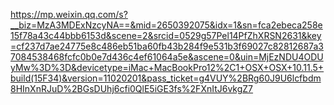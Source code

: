https://mp.weixin.qq.com/s?__biz=MzA3MDExNzcyNA==&mid=2650392075&idx=1&sn=fca2ebeca258e15f78a43c44bbb6153d&scene=2&srcid=0529g57Pel14PfZhXRSN2631&key=cf237d7ae24775e8c486eb51ba60fb43b284f9e531b3f69027c82812687a37084538468fcfc0b0e7d436c4ef61064a5e&ascene=0&uin=MjEzNDU4ODUyMw%3D%3D&devicetype=iMac+MacBookPro12%2C1+OSX+OSX+10.11.5+build(15F34)&version=11020201&pass_ticket=g4VUY%2BRg60J9U6lcfbdm8HInXnRJuD%2BGsDUhj6cfi0QlE5iGE3fs%2FXnItJ6vkgZ7
